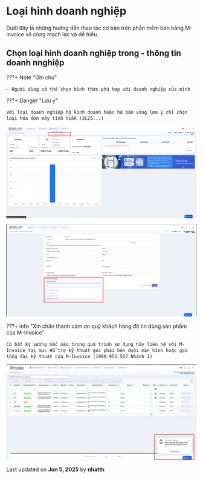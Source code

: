 # **Loại hình doanh nghiệp**

Dưới đây là những hướng dẫn thao tác cơ bản trên phần mềm bán hàng M-invoice vô cùng mạch lạc và dễ hiểu.

## **Chọn loại hình doanh nghiệp trong - thông tin doanh nnghiệp**

???+ Note "Ghi chú"

    - Người dùng có thể chọn hình thức phù hợp với doanh nghiệp của mình

???+ Danger "Lưu ý"

    Với loại doanh nghiệp hộ kinh doanh hoặc hộ bán vàng lưu ý chỉ chọn loại hóa đơn máy tính tiền (2C25...)

![Hình 1](../../../assets/images/mSeller/may-tinh/loai-hinh-doanh-nghiep-1.png)

![Hình 1](../../../assets/images/mSeller/may-tinh/loai-hinh-doanh-nghiep-2.png)

???+ info "Xin chân thành cảm ơn quý khách hàng đã tin dùng sản phẩm của M-Invoice"

    Có bất kỳ vướng mắc nào trong quá trình sử dụng hãy liên hệ với M-Invoice tại mục Hỗ trợ kỹ thuật góc phải bên dưới màn hình hoặc gọi tổng đài kỹ thuật của M-Invoice (1900.955.557 Nhánh 1)

![Hình 8](../../../assets/images/invoice2/hotro.png)

<div class="last-updated">Last updated on <strong>Jun 5, 2025</strong> by <strong>nhatth</strong></div>
